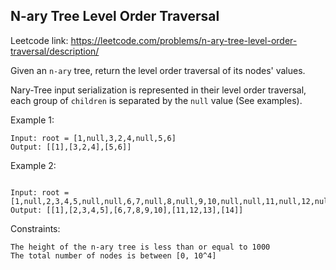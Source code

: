 ## N-ary Tree Level Order Traversal

Leetcode link: https://leetcode.com/problems/n-ary-tree-level-order-traversal/description/

Given an `n-ary` tree, return the level order traversal of its nodes' values.

Nary-Tree input serialization is represented in their level order traversal, each group of `children` is separated by the `null` value (See examples).

Example 1:

```
Input: root = [1,null,3,2,4,null,5,6]
Output: [[1],[3,2,4],[5,6]]
```

Example 2:

```

Input: root = [1,null,2,3,4,5,null,null,6,7,null,8,null,9,10,null,null,11,null,12,null,13,null,null,14]
Output: [[1],[2,3,4,5],[6,7,8,9,10],[11,12,13],[14]]
```

Constraints:

```
The height of the n-ary tree is less than or equal to 1000
The total number of nodes is between [0, 10^4]
```
